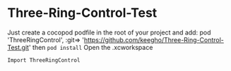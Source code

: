 # Three-Ring-Control-Test
Just create a cocopod podfile in the root of your project and add:
pod 'ThreeRingControl', :git=> 'https://github.com/keegho/Three-Ring-Control-Test.git'
then `pod install`
Open the .xcworkspace

`Import ThreeRingControl`
